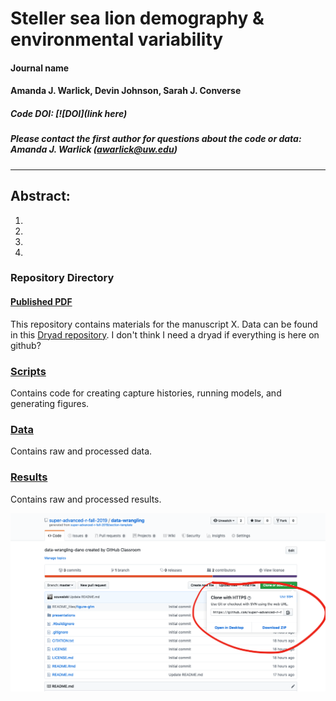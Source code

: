
# Steller sea lion demography & environmental variability

#### Journal name

#### Amanda J. Warlick, Devin Johnson, Sarah J. Converse

##### Code DOI: [![DOI](link here)

##### Please contact the first author for questions about the code or data: Amanda J. Warlick (awarlick@uw.edu)
_______________________________________________________________________________________

## Abstract:
1. 
2. 
3. 
4. 

### Repository Directory

#### [Published PDF](link)

This repository contains materials for the manuscript X. Data can be found in this [Dryad repository](link). I don't think I need a dryad if everything is here on github?

### [Scripts](./scripts)

Contains code for creating capture histories, running models, and generating figures.

### [Data](./data) 

Contains raw and processed data.

### [Results](./results)

Contains raw and processed results.

![](imgs/clone.png)
